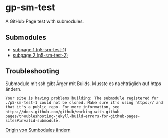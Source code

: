 # gp-sm-test
A GitHub Page test with submodules.

## Submodules

- [subpage 1 (p5-sm-test-1)](/p5-sm-test-1)
- [subpage 2 (p5-sm-test-2)](/p5-sm-test-2)

## Troubleshooting

Submodule mit ssh gibt Ärger mit Builds. Musste es nachträglich auf https ändern.

```
Your site is having problems building: The submodule registered for ./p5-sm-test-1 could not be cloned. Make sure it's using https:// and that it's a public repo. For more information, see https://docs.github.com/github/working-with-github-pages/troubleshooting-jekyll-build-errors-for-github-pages-sites#invalid-submodule.
```

[Origin von Sumbodules ändern](https://stackoverflow.com/questions/55241341/changing-https-address-of-submodules-in-git-config-to-ssh-address)
